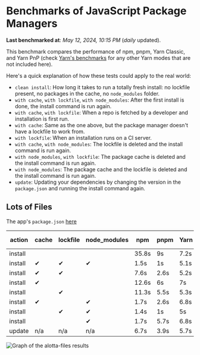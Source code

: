 # Benchmarks of JavaScript Package Managers

**Last benchmarked at**: _May 12, 2024, 10:15 PM_ (_daily_ updated).

This benchmark compares the performance of npm, pnpm, Yarn Classic, and Yarn PnP (check [Yarn's benchmarks](https://yarnpkg.com/benchmarks) for any other Yarn modes that are not included here).

Here's a quick explanation of how these tests could apply to the real world:

- `clean install`: How long it takes to run a totally fresh install: no lockfile present, no packages in the cache, no `node_modules` folder.
- `with cache`, `with lockfile`, `with node_modules`: After the first install is done, the install command is run again.
- `with cache`, `with lockfile`: When a repo is fetched by a developer and installation is first run.
- `with cache`: Same as the one above, but the package manager doesn't have a lockfile to work from.
- `with lockfile`: When an installation runs on a CI server.
- `with cache`, `with node_modules`: The lockfile is deleted and the install command is run again.
- `with node_modules`, `with lockfile`: The package cache is deleted and the install command is run again.
- `with node_modules`: The package cache and the lockfile is deleted and the install command is run again.
- `update`: Updating your dependencies by changing the version in the `package.json` and running the install command again.

## Lots of Files

The app's `package.json` [here](https://github.com/pnpm/pnpm.io/blob/main/benchmarks/fixtures/alotta-files/package.json)

| action  | cache | lockfile | node_modules| npm | pnpm | Yarn | Yarn PnP |
| ---     | ---   | ---      | ---         | --- | ---  | ---  | ---      |
| install |       |          |             | 35.8s | 9s | 7.2s | 3.5s |
| install | ✔     | ✔        | ✔           | 1.5s | 1s | 5.1s | n/a |
| install | ✔     | ✔        |             | 7.6s | 2.6s | 5.2s | 1.3s |
| install | ✔     |          |             | 12.6s | 6s | 7s | 2.8s |
| install |       | ✔        |             | 11.3s | 5.5s | 5.3s | 1.3s |
| install | ✔     |          | ✔           | 1.7s | 2.6s | 6.8s | n/a |
| install |       | ✔        | ✔           | 1.4s | 1s | 5s | n/a |
| install |       |          | ✔           | 1.7s | 5.7s | 6.8s | n/a |
| update  | n/a | n/a | n/a | 6.7s | 3.9s | 5.7s | 2.9s |

<img alt="Graph of the alotta-files results" src="/img/benchmarks/alotta-files.svg" />